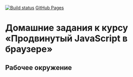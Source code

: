 [![Build status](https://ci.appveyor.com/api/projects/status/rtgt2q4vtexpdqe3?svg=true)](https://ci.appveyor.com/project/Vadim2107/ahj-env2)
[GitHub Pages](https://vadim2107.github.io/AHJ_env2)
# Домашние задания к курсу «Продвинутый JavaScript в браузере»
## Рабочее окружение
